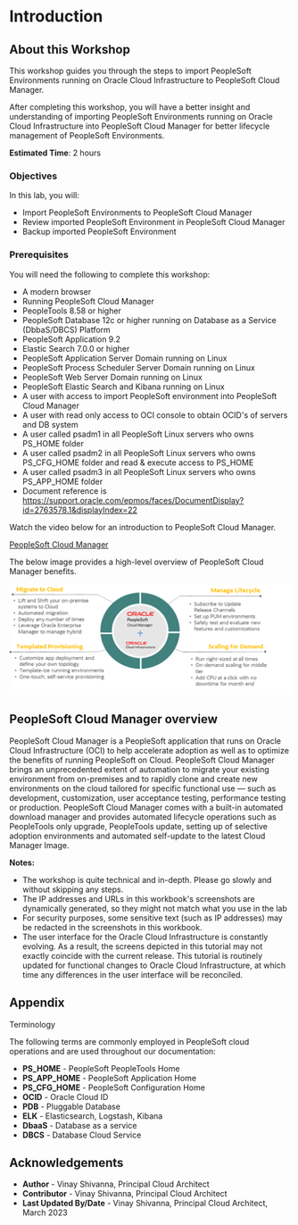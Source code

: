 # Introduction

## About this Workshop ##

This workshop guides you through the steps to import PeopleSoft Environments running on Oracle Cloud Infrastructure to PeopleSoft Cloud Manager.

After completing this workshop, you will have a better insight and understanding of importing PeopleSoft Environments running on Oracle Cloud Infrastructure into PeopleSoft Cloud Manager for better lifecycle management of PeopleSoft Environments.

**Estimated Time**: 2 hours

### Objectives

In this lab, you will:

* Import PeopleSoft Environments to PeopleSoft Cloud Manager
* Review imported PeopleSoft Environment in PeopleSoft Cloud Manager
* Backup imported PeopleSoft Environment


### Prerequisites

You will need the following to complete this workshop:

* A modern browser
* Running PeopleSoft Cloud Manager
* PeopleTools 8.58 or higher
* PeopleSoft Database 12c or higher running on Database as a Service (DbbaS/DBCS) Platform
* PeopleSoft Application 9.2 
* Elastic Search 7.0.0 or higher
* PeopleSoft Application Server Domain running on Linux 
* PeopleSoft Process Scheduler Server Domain running on Linux 
* PeopleSoft Web Server Domain running on Linux 
* PeopleSoft Elastic Search and Kibana running on Linux
* A user with access to import PeopleSoft environment into PeopleSoft Cloud Manager
* A user with read only access to OCI console to obtain OCID's of servers and DB system
* A user called psadm1 in all PeopleSoft Linux servers who owns PS_HOME folder
* A user called psadm2 in all PeopleSoft Linux servers who owns PS\_CFG\_HOME folder and read & execute   access to PS_HOME
* A user called psadm3 in all PeopleSoft Linux servers who owns PS\_APP\_HOME folder
* Document reference is https://support.oracle.com/epmos/faces/DocumentDisplay?id=2763578.1&displayIndex=22 

Watch the video below for an introduction to PeopleSoft Cloud Manager.

   [PeopleSoft Cloud Manager](youtube:msMcUr3fny4:large)

The below image provides a high-level overview of PeopleSoft Cloud Manager benefits.

   ![High-level overview of PeopleSoft Cloud Manager benefits](images/peoplesoft-cloud-manager.png " ")

## PeopleSoft Cloud Manager overview ##

PeopleSoft Cloud Manager is a PeopleSoft application that runs on Oracle Cloud Infrastructure (OCI) to help accelerate adoption as well as to optimize the benefits of running PeopleSoft on Cloud. PeopleSoft Cloud Manager brings an unprecedented extent of automation to migrate your existing environment from on-premises and to rapidly clone and create new environments on the cloud tailored for specific functional use — such as development, customization, user acceptance testing, performance testing or production. PeopleSoft Cloud Manager comes with a built-in automated download manager and provides automated lifecycle operations such as PeopleTools only upgrade, PeopleTools update, setting up of selective adoption environments and automated self-update to the latest Cloud Manager Image. 

**Notes:**

* The workshop is quite technical and in-depth. Please go slowly and without skipping any steps.
*  The IP addresses and URLs in this workbook's screenshots are dynamically generated, so they might not match what you use in the lab
* For security purposes, some sensitive text (such as IP addresses) may be redacted in the screenshots in this workbook.
* The user interface for the Oracle Cloud Infrastructure is constantly evolving. As a result, the screens depicted in this tutorial may not exactly coincide with the current release. This tutorial is routinely updated for functional changes to Oracle Cloud Infrastructure, at which time any differences in the user interface will be reconciled.

## Appendix

Terminology

The following terms are commonly employed in PeopleSoft cloud operations and are used throughout our documentation:

* **PS_HOME** - PeopleSoft PeopleTools Home
* **PS\_APP\_HOME** - PeopleSoft Application Home
* **PS\_CFG\_HOME** - PeopleSoft Configuration Home
* **OCID** - Oracle Cloud ID
* **PDB** - Pluggable Database
* **ELK** - Elasticsearch, Logstash, Kibana
* **DbaaS** - Database as a service
* **DBCS** - Database Cloud Service

## Acknowledgements
* **Author** - Vinay Shivanna, Principal Cloud Architect
* **Contributor** - Vinay Shivanna, Principal Cloud Architect
* **Last Updated By/Date** - Vinay Shivanna, Principal Cloud Architect, March 2023

